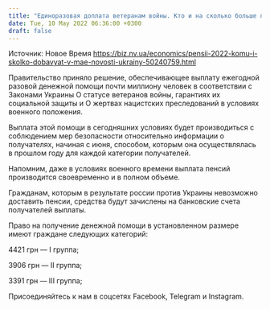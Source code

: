 ```yaml
---
title: "Единоразовая доплата ветеранам войны. Кто и на сколько больше получит к майскойпенсии"
date: Tue, 10 May 2022 06:36:00 +0300
draft: false
---
```

Источник: Новое Время https://biz.nv.ua/economics/pensii-2022-komu-i-skolko-dobavyat-v-mae-novosti-ukrainy-50240759.html


Правительство приняло решение, обеспечивающее выплату ежегодной разовой денежной помощи почти миллиону человек в соответствии с Законами Украины О статусе ветеранов войны, гарантиях их социальной защиты и О жертвах нацистских преследований в условиях военного положения.

Выплата этой помощи в сегодняшних условиях будет производиться с соблюдением мер безопасности относительно информации о получателях, начиная с июня, способом, которым она осуществлялась в прошлом году для каждой категории получателей.

Напомним, даже в условиях военного времени выплата пенсий производится своевременно и в полном объеме.

 Гражданам, которым в результате россии против Украины невозможно доставить пенсии, средства будут зачислены на банковские счета получателей выплаты.

Право на получение денежной помощи в установленном размере имеют граждане следующих категорий:

 4421 грн — I группа;

 3906 грн — II группа;

 3391 грн — III группа;

Присоединяйтесь к нам в соцсетях Facebook, Telegram и Instagram.
